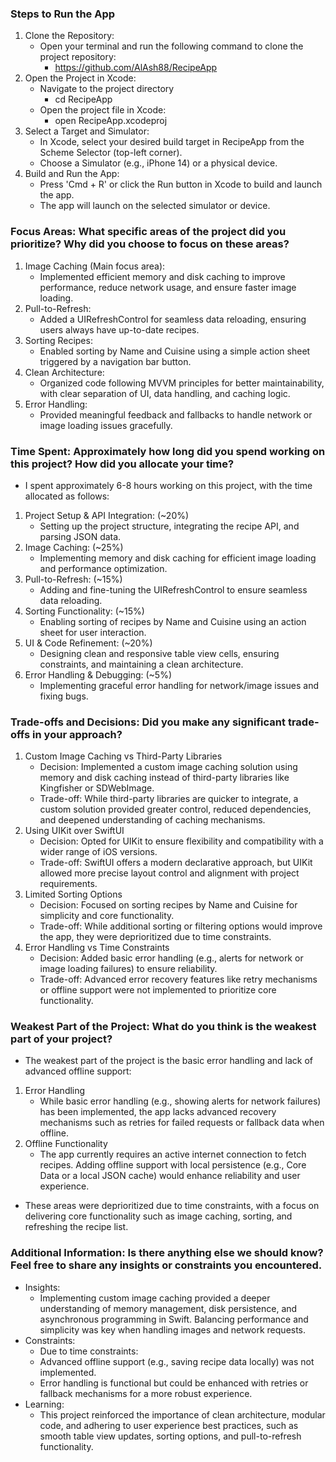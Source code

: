 ### Steps to Run the App
1. Clone the Repository:
    * Open your terminal and run the following command to clone the project repository:
        - https://github.com/AlAsh88/RecipeApp
2. Open the Project in Xcode:
    * Navigate to the project directory
        -  cd RecipeApp
    * Open the project file in Xcode:
        - open RecipeApp.xcodeproj
3. Select a Target and Simulator:
    - In Xcode, select your desired build target in RecipeApp from the Scheme Selector (top-left corner).
    - Choose a Simulator (e.g., iPhone 14) or a physical device.
4. Build and Run the App:
    - Press 'Cmd + R' or click the Run button in Xcode to build and launch the app.
    - The app will launch on the selected simulator or device.


### Focus Areas: What specific areas of the project did you prioritize? Why did you choose to focus on these areas?
1. Image Caching (Main focus area):
    - Implemented efficient memory and disk caching to improve performance, reduce network usage, and ensure faster image loading.
2. Pull-to-Refresh:
    - Added a UIRefreshControl for seamless data reloading, ensuring users always have up-to-date recipes.
3. Sorting Recipes:
    - Enabled sorting by Name and Cuisine using a simple action sheet triggered by a navigation bar button.
4. Clean Architecture:
    - Organized code following MVVM principles for better maintainability, with clear separation of UI, data handling, and caching logic.
5. Error Handling:
    - Provided meaningful feedback and fallbacks to handle network or image loading issues gracefully.


### Time Spent: Approximately how long did you spend working on this project? How did you allocate your time?
* I spent approximately 6-8 hours working on this project, with the time allocated as follows:

1. Project Setup & API Integration: (~20%)
     - Setting up the project structure, integrating the recipe API, and parsing JSON data.
2. Image Caching: (~25%)
    - Implementing memory and disk caching for efficient image loading and performance optimization.
3. Pull-to-Refresh: (~15%)
    - Adding and fine-tuning the UIRefreshControl to ensure seamless data reloading.
4. Sorting Functionality: (~15%)
    - Enabling sorting of recipes by Name and Cuisine using an action sheet for user interaction.
5. UI & Code Refinement: (~20%)
    - Designing clean and responsive table view cells, ensuring constraints, and maintaining a clean architecture.
6. Error Handling & Debugging: (~5%)
    - Implementing graceful error handling for network/image issues and fixing bugs.


### Trade-offs and Decisions: Did you make any significant trade-offs in your approach?
1. Custom Image Caching vs Third-Party Libraries
    - Decision: Implemented a custom image caching solution using memory and disk caching instead of third-party libraries like Kingfisher or SDWebImage.
    - Trade-off: While third-party libraries are quicker to integrate, a custom solution provided greater control, reduced dependencies, and deepened understanding of caching mechanisms.
2. Using UIKit over SwiftUI
    - Decision: Opted for UIKit to ensure flexibility and compatibility with a wider range of iOS versions.
    - Trade-off: SwiftUI offers a modern declarative approach, but UIKit allowed more precise layout control and alignment with project requirements.
3. Limited Sorting Options
    - Decision: Focused on sorting recipes by Name and Cuisine for simplicity and core functionality.
    - Trade-off: While additional sorting or filtering options would improve the app, they were deprioritized due to time constraints.
4. Error Handling vs Time Constraints
    - Decision: Added basic error handling (e.g., alerts for network or image loading failures) to ensure reliability.
    - Trade-off: Advanced error recovery features like retry mechanisms or offline support were not implemented to prioritize core functionality.


### Weakest Part of the Project: What do you think is the weakest part of your project?
* The weakest part of the project is the basic error handling and lack of advanced offline support:

1. Error Handling
    - While basic error handling (e.g., showing alerts for network failures) has been implemented, the app lacks advanced recovery mechanisms such as retries for failed requests or fallback data when offline.
2. Offline Functionality
    - The app currently requires an active internet connection to fetch recipes. Adding offline support with local persistence (e.g., Core Data or a local JSON cache) would enhance reliability and user experience.
* These areas were deprioritized due to time constraints, with a focus on delivering core functionality such as image caching, sorting, and refreshing the recipe list.


### Additional Information: Is there anything else we should know? Feel free to share any insights or constraints you encountered.
* Insights:
    - Implementing custom image caching provided a deeper understanding of memory management, disk persistence, and asynchronous programming in Swift. Balancing performance and simplicity was key when handling images and network requests.
* Constraints:
    - Due to time constraints:
    - Advanced offline support (e.g., saving recipe data locally) was not implemented.
    - Error handling is functional but could be enhanced with retries or fallback mechanisms for a more robust experience.
* Learning:
    - This project reinforced the importance of clean architecture, modular code, and adhering to user experience best practices, such as smooth table view updates, sorting options, and pull-to-refresh functionality.
